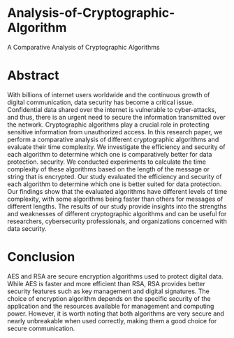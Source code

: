 # Analysis-of-Cryptographic-Algorithm
A Comparative Analysis of Cryptographic Algorithms

# Abstract

With billions of internet users worldwide and the continuous growth of digital communication, data security has become a critical issue. Confidential data shared over the internet is vulnerable to cyber-attacks, and thus, there is an urgent need to secure the information transmitted over the network. Cryptographic algorithms play a crucial role in protecting sensitive information from unauthorized access. In this research paper, we perform a comparative analysis of different cryptographic algorithms and evaluate their time complexity. We investigate the efficiency and security of each algorithm to determine which one is comparatively better for data protection. security. We conducted experiments to calculate the time complexity of these algorithms based on the length of the message or string that is encrypted. Our study evaluated the efficiency and security of each algorithm to determine which one is better suited for data protection. Our findings show that the evaluated algorithms have different levels of time complexity, with some algorithms being faster than others for messages of different lengths. The results of our study provide insights into the strengths and weaknesses of different cryptographic algorithms and can be useful for researchers, cybersecurity professionals, and organizations concerned with data security.

# Conclusion

AES and RSA are secure encryption algorithms used to protect digital data. While AES is faster and more efficient than RSA, RSA provides better security features such as key management and digital signatures. The choice of encryption algorithm depends on the specific security of the application and the resources available for management and computing power. However, it is worth noting that both algorithms are very secure and nearly unbreakable when used correctly, making them a good choice for secure communication.
